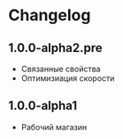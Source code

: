 Changelog
==============

1.0.0-alpha2.pre
-----------------
  * Связанные свойства
  * Оптимизиация скорости

1.0.0-alpha1
-----------------
  * Рабочий магазин